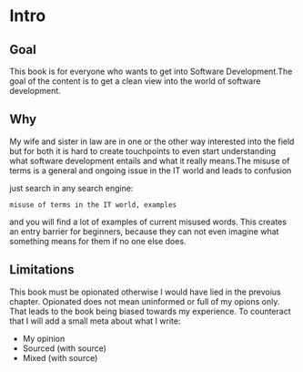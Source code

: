 # Intro

## Goal

This book is for everyone who wants to get into Software Development.The goal of the content is to get a clean view into the world of software development.

## Why

My wife and sister in law are in one or the other way interested into the field but for both it is hard to create touchpoints to even start understanding what software development entails and what it really means.The misuse of terms is a general and ongoing issue in the IT world and leads to confusion 

just search in any search engine:
```
misuse of terms in the IT world, examples
```

and you will find a lot of examples of current misused words.
This creates an entry barrier for beginners, because they can not even imagine what something means for them if no one else does.

## Limitations

This book must be opionated otherwise I would have lied in the prevoius chapter.
Opionated does not mean uninformed or full of my opions only.
That leads to the book being biased towards my experience. To counteract that I will add a small meta about what I write:

- My opinion
- Sourced (with source)
- Mixed (with source)